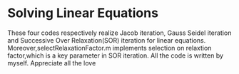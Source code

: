 # Solving Linear Equations
These four codes respectively realize Jacob iteration, Gauss Seidel iteration and Successive Over Relaxation(SOR) iteration for linear equations.
Moreover,selectRelaxationFactor.m implements selection on relaxtion factor,which is a key parameter in SOR iteration.
All the code is written by myself.
Appreciate all the love
